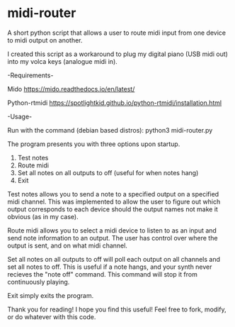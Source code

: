 # midi-router
A short python script that allows a user to route midi input from one device to midi output on another.

I created this script as a workaround to plug my digital piano (USB midi out) into my volca keys (analogue midi in). 


-Requirements-

Mido https://mido.readthedocs.io/en/latest/ 

Python-rtmidi https://spotlightkid.github.io/python-rtmidi/installation.html

-Usage-

Run with the command (debian based distros):
python3 midi-router.py

The program presents you with three options upon startup. 
1. Test notes
2. Route midi
3. Set all notes on all outputs to off (useful for when notes hang)
4. Exit

Test notes allows you to send a note to a specified output on a specified midi channel. 
This was implemented to allow the user to figure out which output corresponds to each device should 
the output names not make it obvious (as in my case).

Route midi allows you to select a midi device to listen to as an input and send note information to an output. 
The user has control over where the output is sent, and on what midi channel.

Set all notes on all outputs to off will poll each output on all channels and set all notes to off. This is useful if a note hangs, and your synth never recieves the "note off" command. This command will stop it from continuously playing.

Exit simply exits the program.

Thank you for reading! I hope you find this useful!
Feel free to fork, modify, or do whatever with this code.









